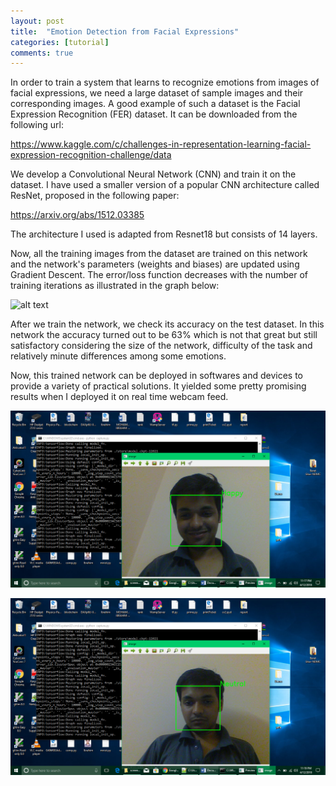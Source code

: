 ```yaml
---
layout: post
title:  "Emotion Detection from Facial Expressions"
categories: [tutorial]
comments: true
---
```

In order to train a system that learns to recognize emotions from images of facial expressions, we need a large dataset of sample images and their corresponding images. A good example of such a dataset is the Facial Expression Recognition (FER) dataset. It can be downloaded from the following url:

https://www.kaggle.com/c/challenges-in-representation-learning-facial-expression-recognition-challenge/data

We develop a Convolutional Neural Network (CNN) and train it on the dataset. I have used a smaller version of a popular CNN architecture called ResNet, proposed in the following paper:

https://arxiv.org/abs/1512.03385

The architecture I used is adapted from Resnet18 but consists of 14 layers.

Now, all the training images from the dataset are trained on this network and the network's parameters (weights and biases) are updated using Gradient Descent. The error/loss function decreases with the number of training iterations as illustrated in the graph below:

![alt text](../img/graph.jpg)

After we train the network, we check its accuracy on the test dataset. In this network the accuracy turned out to be 63% which is not that great but still satisfactory considering the size of the network, difficulty of the task and relatively minute differences among some emotions.

Now, this trained network can be deployed in softwares and devices to provide a variety of practical solutions. It yielded some pretty promising results when I deployed it on real time webcam feed.

![alt text](../img/emot1.png)

![alt text](../img/emot2.png)

